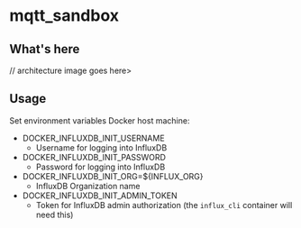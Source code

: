 # mqtt_sandbox

## What's here

// architecture image goes here>

## Usage
Set environment variables Docker host machine:
- DOCKER_INFLUXDB_INIT_USERNAME
    - Username for logging into InfluxDB
- DOCKER_INFLUXDB_INIT_PASSWORD
    - Password for logging into InfluxDB
- DOCKER_INFLUXDB_INIT_ORG=${INFLUX_ORG}
    - InfluxDB Organization name
- DOCKER_INFLUXDB_INIT_ADMIN_TOKEN
    - Token for InfluxDB admin authorization (the `influx_cli` container will need this)